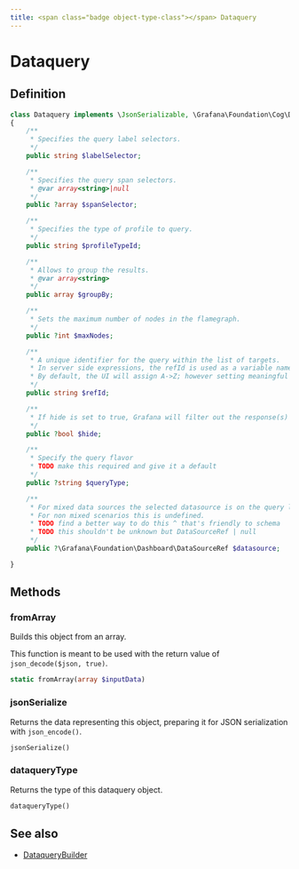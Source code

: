 ```yaml
---
title: <span class="badge object-type-class"></span> Dataquery
---
```

# <span class="badge object-type-class"></span> Dataquery

## Definition

```php
class Dataquery implements \JsonSerializable, \Grafana\Foundation\Cog\Dataquery
{
    /**
     * Specifies the query label selectors.
     */
    public string $labelSelector;

    /**
     * Specifies the query span selectors.
     * @var array<string>|null
     */
    public ?array $spanSelector;

    /**
     * Specifies the type of profile to query.
     */
    public string $profileTypeId;

    /**
     * Allows to group the results.
     * @var array<string>
     */
    public array $groupBy;

    /**
     * Sets the maximum number of nodes in the flamegraph.
     */
    public ?int $maxNodes;

    /**
     * A unique identifier for the query within the list of targets.
     * In server side expressions, the refId is used as a variable name to identify results.
     * By default, the UI will assign A->Z; however setting meaningful names may be useful.
     */
    public string $refId;

    /**
     * If hide is set to true, Grafana will filter out the response(s) associated with this query before returning it to the panel.
     */
    public ?bool $hide;

    /**
     * Specify the query flavor
     * TODO make this required and give it a default
     */
    public ?string $queryType;

    /**
     * For mixed data sources the selected datasource is on the query level.
     * For non mixed scenarios this is undefined.
     * TODO find a better way to do this ^ that's friendly to schema
     * TODO this shouldn't be unknown but DataSourceRef | null
     */
    public ?\Grafana\Foundation\Dashboard\DataSourceRef $datasource;

}
```
## Methods

### <span class="badge object-method"></span> fromArray

Builds this object from an array.

This function is meant to be used with the return value of `json_decode($json, true)`.

```php
static fromArray(array $inputData)
```

### <span class="badge object-method"></span> jsonSerialize

Returns the data representing this object, preparing it for JSON serialization with `json_encode()`.

```php
jsonSerialize()
```

### <span class="badge object-method"></span> dataqueryType

Returns the type of this dataquery object.

```php
dataqueryType()
```

## See also

 * <span class="badge builder"></span> [DataqueryBuilder](./builder-DataqueryBuilder.md)
